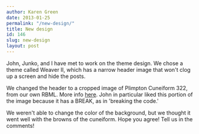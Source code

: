 ```yaml
---
author: Karen Green
date: 2013-01-25
permalink: "/new-design/"
title: New design
id: 146
slug: new-design
layout: post
---
```

John, Junko, and I have met to work on the theme design. We chose a theme called Weaver II, which has a narrow header image that won't clog up a screen and hide the posts.

We changed the header to a cropped image of Plimpton Cuneiform 322, from our own RBML. More info <a href='http://www.columbia.edu/cu/lweb/eresources/exhibitions/treasures/html/long_topic9.html' title='cuneiform'>here</a>. John in particular liked this portion of the image because it has a BREAK, as in 'breaking the code.'

We weren't able to change the color of the background, but we thought it went well with the browns of the cuneiform. Hope you agree! Tell us in the comments!
